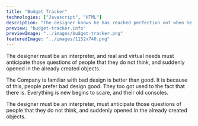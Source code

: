 ```yaml
---
title: "Budget Tracker"
technologies: ["Javascript", "HTML"]
description: "The designer knows he has reached perfection not when he has nothing to add, but when there is nothing to remove."
preview: "budget-tracker.info"
previewImage: "../images/budget-tracker.png"
featuredImage: "../images/1152x740.png"
---
```


The designer must be an interpreter, and real and virtual needs must anticipate those questions of people that they do not think, and suddenly opened in the already created objects.

The Company is familiar with bad design is better than good. It is because of this, people prefer bad design good. They too got used to the fact that there is. Everything is new begins to scare, and their old consoles.

The designer must be an interpreter, must anticipate those questions of people that they do not think, and suddenly opened in the already created objects.
